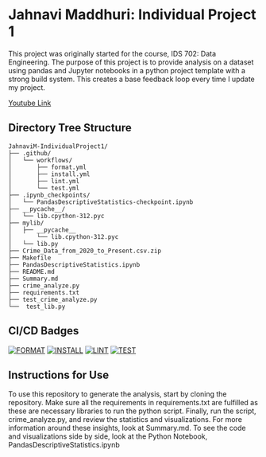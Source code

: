 # Jahnavi Maddhuri: Individual Project 1
This project was originally started for the course, IDS 702: Data Engineering.
The purpose of this project is to provide analysis on a dataset using pandas and Jupyter notebooks in a python project template with a strong build system.
This creates a base feedback loop every time I update my project.

[Youtube Link](https://youtu.be/4XGyzHbjy24)

## Directory Tree Structure 
```
JahnaviM-IndividualProject1/
├── .github/
│   └── workflows/
│       ├── format.yml
│       ├── install.yml
│       ├── lint.yml
│       └── test.yml
├── .ipynb_checkpoints/
│   └── PandasDescriptiveStatistics-checkpoint.ipynb
├── __pycache__/
│   └── lib.cpython-312.pyc
├── mylib/
│   ├── __pycache__
│       └── lib.cpython-312.pyc
│   └── lib.py
├── Crime_Data_from_2020_to_Present.csv.zip
├── Makefile
├── PandasDescriptiveStatistics.ipynb
├── README.md
├── Summary.md
├── crime_analyze.py
├── requirements.txt
├── test_crime_analyze.py
└──  test_lib.py

```

## CI/CD Badges
[![FORMAT](https://github.com/nogibjj/JahnaviM-IndividualProject1/actions/workflows/format.yml/badge.svg)](https://github.com/nogibjj/JahnaviM-IndividualProject1/actions/workflows/format.yml) [![INSTALL](https://github.com/nogibjj/JahnaviM-IndividualProject1/actions/workflows/install.yml/badge.svg)](https://github.com/nogibjj/JahnaviM-IndividualProject1/actions/workflows/install.yml) [![LINT](https://github.com/nogibjj/JahnaviM-IndividualProject1/actions/workflows/lint.yml/badge.svg)](https://github.com/nogibjj/JahnaviM-IndividualProject1/actions/workflows/lint.yml) [![TEST](https://github.com/nogibjj/JahnaviM-IndividualProject1/actions/workflows/test.yml/badge.svg)](https://github.com/nogibjj/JahnaviM-IndividualProject1/actions/workflows/test.yml)


## Instructions for Use
To use this repository to generate the analysis, start by cloning the repository. Make sure all the requirements in requirements.txt are fulfilled as these are necessary libraries to run the python script. Finally, run the script, crime_analyze.py, and review the statistics and visualizations. For more information around these insights, look at Summary.md. To see the code and visualizations side by side, look at the Python Notebook, PandasDescriptiveStatistics.ipynb
